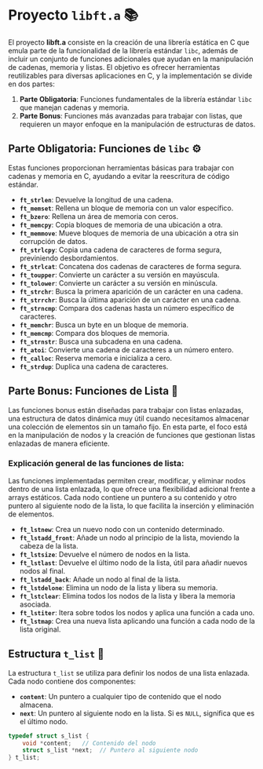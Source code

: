 # Proyecto `libft.a` 📚

El proyecto **libft.a** consiste en la creación de una librería estática en C que emula parte de la funcionalidad de la librería estándar `libc`, además de incluir un conjunto de funciones adicionales que ayudan en la manipulación de cadenas, memoria y listas. El objetivo es ofrecer herramientas reutilizables para diversas aplicaciones en C, y la implementación se divide en dos partes:

1. **Parte Obligatoria**: Funciones fundamentales de la librería estándar `libc` que manejan cadenas y memoria.
2. **Parte Bonus**: Funciones más avanzadas para trabajar con listas, que requieren un mayor enfoque en la manipulación de estructuras de datos.

## Parte Obligatoria: Funciones de `libc` ⚙️

Estas funciones proporcionan herramientas básicas para trabajar con cadenas y memoria en C, ayudando a evitar la reescritura de código estándar.

- **`ft_strlen`**: Devuelve la longitud de una cadena.
- **`ft_memset`**: Rellena un bloque de memoria con un valor específico.
- **`ft_bzero`**: Rellena un área de memoria con ceros.
- **`ft_memcpy`**: Copia bloques de memoria de una ubicación a otra.
- **`ft_memmove`**: Mueve bloques de memoria de una ubicación a otra sin corrupción de datos.
- **`ft_strlcpy`**: Copia una cadena de caracteres de forma segura, previniendo desbordamientos.
- **`ft_strlcat`**: Concatena dos cadenas de caracteres de forma segura.
- **`ft_toupper`**: Convierte un carácter a su versión en mayúscula.
- **`ft_tolower`**: Convierte un carácter a su versión en minúscula.
- **`ft_strchr`**: Busca la primera aparición de un carácter en una cadena.
- **`ft_strrchr`**: Busca la última aparición de un carácter en una cadena.
- **`ft_strncmp`**: Compara dos cadenas hasta un número específico de caracteres.
- **`ft_memchr`**: Busca un byte en un bloque de memoria.
- **`ft_memcmp`**: Compara dos bloques de memoria.
- **`ft_strnstr`**: Busca una subcadena en una cadena.
- **`ft_atoi`**: Convierte una cadena de caracteres a un número entero.
- **`ft_calloc`**: Reserva memoria e inicializa a cero.
- **`ft_strdup`**: Duplica una cadena de caracteres.

## Parte Bonus: Funciones de Lista 🔗

Las funciones bonus están diseñadas para trabajar con listas enlazadas, una estructura de datos dinámica muy útil cuando necesitamos almacenar una colección de elementos sin un tamaño fijo. En esta parte, el foco está en la manipulación de nodos y la creación de funciones que gestionan listas enlazadas de manera eficiente.

### Explicación general de las funciones de lista:
Las funciones implementadas permiten crear, modificar, y eliminar nodos dentro de una lista enlazada, lo que ofrece una flexibilidad adicional frente a arrays estáticos. Cada nodo contiene un puntero a su contenido y otro puntero al siguiente nodo de la lista, lo que facilita la inserción y eliminación de elementos.

- **`ft_lstnew`**: Crea un nuevo nodo con un contenido determinado.
- **`ft_lstadd_front`**: Añade un nodo al principio de la lista, moviendo la cabeza de la lista.
- **`ft_lstsize`**: Devuelve el número de nodos en la lista.
- **`ft_lstlast`**: Devuelve el último nodo de la lista, útil para añadir nuevos nodos al final.
- **`ft_lstadd_back`**: Añade un nodo al final de la lista.
- **`ft_lstdelone`**: Elimina un nodo de la lista y libera su memoria.
- **`ft_lstclear`**: Elimina todos los nodos de la lista y libera la memoria asociada.
- **`ft_lstiter`**: Itera sobre todos los nodos y aplica una función a cada uno.
- **`ft_lstmap`**: Crea una nueva lista aplicando una función a cada nodo de la lista original.

## Estructura `t_list` 📝

La estructura `t_list` se utiliza para definir los nodos de una lista enlazada. Cada nodo contiene dos componentes:

- **`content`**: Un puntero a cualquier tipo de contenido que el nodo almacena.
- **`next`**: Un puntero al siguiente nodo en la lista. Si es `NULL`, significa que es el último nodo.

```c
typedef struct s_list {
    void *content;   // Contenido del nodo
    struct s_list *next;  // Puntero al siguiente nodo
} t_list;
